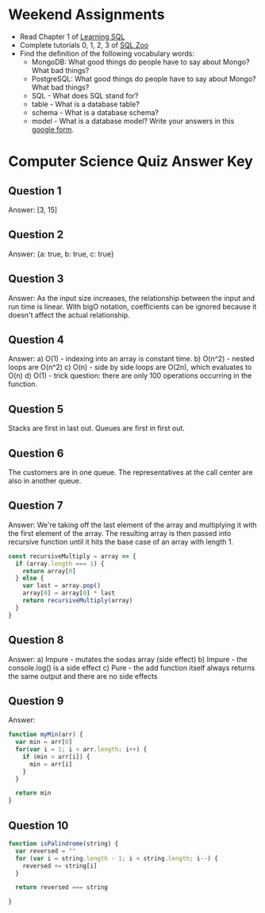 # Weekend Assignments
* Read Chapter 1 of [Learning SQL](http://www.r-5.org/files/books/computers/languages/sql/mysql/Alan_Beaulieu-Learning_SQL-EN.pdf)
* Complete tutorials 0, 1, 2, 3 of [SQL Zoo](http://sqlzoo.net/)
* Find the definition of the following vocabulary words:
  - MongoDB: What good things do people have to say about Mongo? What bad things?
  - PostgreSQL: What good things do people have to say about Mongo? What bad things?
  - SQL - What does SQL stand for?
  - table - What is a database table?
  - schema - What is a database schema?
  - model  - What is a database model?
Write your answers in this [google form](https://docs.google.com/forms/d/e/1FAIpQLSetj9G1dm4k1UUHnvZM1w6S4igJfSD0TxPUJPYgeNZ6Reit2g/viewform).

# Computer Science Quiz Answer Key

## Question 1
Answer: [3, 15]

## Question 2
Answer: {a: true, b: true, c: true}

## Question 3
Answer: As the input size increases, the relationship between the input and run time is linear. With bigO notation, coefficients can be ignored because it doesn't affect the actual relationship.

## Question 4
Answer:
a) O(1) - indexing into an array is constant time.
b) O(n^2) - nested loops are O(n^2)
c) O(n) - side by side loops are O(2n), which evaluates to O(n)
d) O(1) - trick question: there are only 100 operations occurring in the function.

## Question 5
Stacks are first in last out. Queues are first in first out.

## Question 6
The customers are in one queue. The representatives at the call center are also in another queue.

## Question 7
Answer: We're taking off the last element of the array and multiplying it with the first element of the array. The resulting array is then passed into recursive function until it hits the base case of an array with length 1.
```js
const recursiveMultiply = array => {
  if (array.length === 1) {
    return array[0]
  } else {
    var last = array.pop()
    array[0] = array[0] * last
    return recursiveMultiply(array)
  }
}
```

## Question 8
Answer:
a) Impure - mutates the sodas array (side effect)
b) Impure - the console.log() is a side effect
c) Pure - the add function itself always returns the same output and there are no side effects

## Question 9
Answer:
```js
function myMin(arr) {
  var min = arr[0]
  for(var i = 1; i < arr.length; i++) {
    if (min > arr[i]) {
      min = arr[i]
    }
  }

  return min
}
```

## Question 10
```js
function isPalindrome(string) {
  var reversed = ""
  for (var i = string.length - 1; i < string.length; i--) {
    reversed += string[i]
  }

  return reversed === string

}

```
